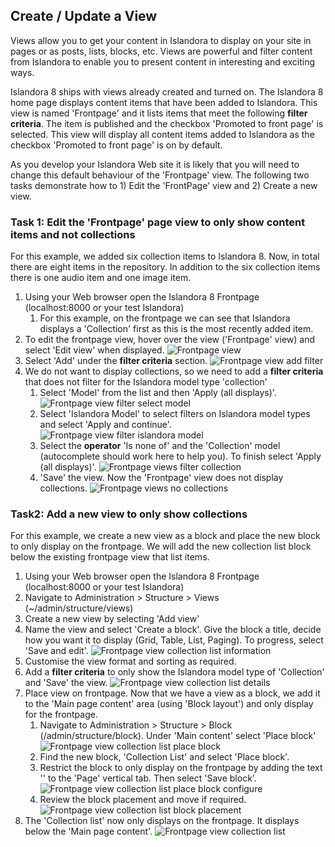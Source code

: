## Create / Update a View

Views allow you to get your content in Islandora to display on your site in pages or as posts, lists, blocks, etc. Views are powerful and filter content from Islandora to enable you to present content in interesting and exciting ways. 

Islandora 8 ships with views already created and turned on. The Islandora 8 home page displays content items that have been added to Islandora. This view is named 'Frontpage' and it lists items that meet the following **filter criteria**. The item is published and the checkbox 'Promoted to front page' is selected. This view will display all content items added to Islandora as the checkbox 'Promoted to front page' is on by default. 

As you develop your Islandora Web site it is likely that you will need to change this default behaviour of the 'Frontpage' view. The following two tasks demonstrate how to 1) Edit the 'FrontPage' view and 2) Create a new view.

### Task 1: Edit the 'Frontpage' page view to only show content items and not collections

For this example, we added six collection items to Islandora 8. Now, in total there are eight items in the repository. In addition to the six collection items there is one audio item and one image item.

1. Using your Web browser open the Islandora 8 Frontpage (localhost:8000 or your test Islandora)
    1. For this example, on the frontpage we can see that Islandora displays a 'Collection' first as this is the most recently added item.
2. To edit the frontpage view, hover over the view ('Frontpage' view) and select 'Edit view' when displayed.
    ![Frontpage view](../assets/frontpage_view_all_eight.png)
3. Select 'Add' under the **filter criteria** section.
    ![Frontpage view add filter](../assets/frontpage_view_add_filter.png)
4. We do not want to display collections, so we need to add a **filter criteria** that does not filter for the Islandora model type 'collection'
    1. Select 'Model' from the list and then 'Apply (all displays)'.
    ![Frontpage view filter select model](../assets/frontpage_view_add_filter_select_model.png)
    2. Select 'Islandora Model' to select filters on Islandora model types and select 'Apply and continue'.
    ![Frontpage view filter islandora model](../assets/frontpage_view_add_filter_select_model_islandora.png)
    3. Select the **operator** 'Is none of' and the 'Collection' model (autocomplete should work here to help you). To finish select 'Apply (all displays)'.
    ![Frontpage views filter collection](../assets/frontpage_view_add_filter_collection.png)
    4. 'Save' the view. Now the 'Frontpage' view does not display collections.
    ![Frontpage views no collections](../assets/frontpage_view_no_collections.png)
    
### Task2: Add a new view to only show collections

For this example, we create a new view as a block and place the new block to only display on the frontpage. We will add the new collection list block below the existing frontpage view that list items.

1.	Using your Web browser open the Islandora 8 Frontpage (localhost:8000 or your test Islandora)
2.	Navigate to Administration > Structure > Views (~/admin/structure/views)
3.	Create a new view by selecting 'Add view'
4.	Name the view and select 'Create a block'. Give the block a title, decide how you want it to display (Grid, Table, List, Paging). To progress, select 'Save and edit'.
![Frontpage view collection list information](../assets/frontpage_view_collection_list_info.png)
5.	Customise the view format and sorting as required.
6.	Add a **filter criteria** to only show the Islandora model type of 'Collection' and 'Save' the view.
![Frontpage view collection list details](../assets/frontpage_view_collection_list_details.png)
7.	Place view on frontpage. Now that we have a view as a block, we add it to the 'Main page content' area (using 'Block layout') and only display for the frontpage.
    1. Navigate to Administration > Structure > Block (/admin/structure/block). Under 'Main content' select 'Place block'
    ![Frontpage view collection list place block](../assets/frontpage_view_collection_list_place_block.png)
    2.	Find the new block, 'Collection List' and select 'Place block'.
    3.	Restrict the block to only display on the frontpage by adding the text '<front>' to the 'Page' vertical tab. Then select 'Save block'.
    ![Frontpage view collection list place block configure](../assets/frontpage_view_collection_list_place_block_configure.png)
    4.	Review the block placement and move if required.
    ![Frontpage view collection list block placement](../assets/frontpage_view_collection_list_block_placement.png)
8. The 'Collection list' now only displays on the frontpage. It displays below the 'Main page content'.
![Frontpage view collection list](../assets/frontpage_view_collection_list.png)



